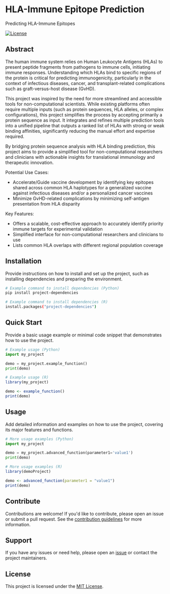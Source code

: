 # HLA-Immune Epitope Prediction

Predicting HLA-Immune Epitopes

[![License](https://img.shields.io/badge/license-MIT-blue.svg)](LICENSE)

## Abstract

The human immune system relies on Human Leukocyte Antigens (HLAs) to present peptide fragments from pathogens to immune cells, initiating immune responses. Understanding which HLAs bind to specific regions of the protein is critical for predicting immunogenicity, particularly in the context of infectious diseases, cancer, and transplant-related complications such as graft-versus-host disease (GvHD).

This project was inspired by the need for more streamlined and accessible tools for non-computational scientists. While existing platforms often require multiple inputs (such as protein sequences, HLA alleles, or complex configurations), this project simplifies the process by accepting primarily a protein sequence as input. It integrates and refines multiple prediction tools into a unified pipeline that outputs a ranked list of HLAs with strong or weak binding affinities, significantly reducing the manual effort and expertise required. 

By bridging protein sequence analysis with HLA binding prediction, this project aims to provide a simplified tool for non-computational researchers and clinicians with actionable insights for translational immunology and therapeutic innovation.

Potential Use Cases:
- Accelerate/Guide vaccine development by identifying key epitopes shared across common HLA haplotypes for a generalized vaccine against infectious diseases and/or a personalized cancer vaccines
- Minimize GvHD-related complications by minimizing self-antigen presentation from HLA disparity
  
Key Features:
- Offers a scalable, cost-effective approach to accurately identify priority immune targets for experimental validation
- Simplified interface for non-computational researchers and clinicians to use
- Lists common HLA overlaps with different regional population coverage

## Installation

Provide instructions on how to install and set up the project, such as installing dependencies and preparing the environment.

```bash
# Example command to install dependencies (Python)
pip install project-dependencies

# Example command to install dependencies (R)
install.packages("project-dependencies")
```

## Quick Start

Provide a basic usage example or minimal code snippet that demonstrates how to use the project.

```python
# Example usage (Python)
import my_project

demo = my_project.example_function()
print(demo)
```
```r
# Example usage (R)
library(my_project)

demo <- example_function()
print(demo)
```

## Usage

Add detailed information and examples on how to use the project, covering its major features and functions.

```python
# More usage examples (Python)
import my_project

demo = my_project.advanced_function(parameter1='value1')
print(demo)
```
```r
# More usage examples (R)
library(demoProject)

demo <- advanced_function(parameter1 = "value1")
print(demo)
```

## Contribute

Contributions are welcome! If you'd like to contribute, please open an issue or submit a pull request. See the [contribution guidelines](CONTRIBUTING.md) for more information.

## Support

If you have any issues or need help, please open an [issue](https://github.com/hackbio-ca/demo-project/issues) or contact the project maintainers.

## License

This project is licensed under the [MIT License](LICENSE).
